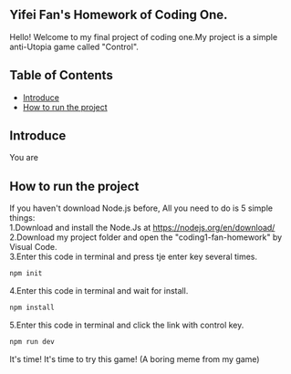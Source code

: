 ## Yifei Fan's Homework of Coding One.
Hello! Welcome to my final project of coding one.My project is a simple anti-Utopia game called "Control".  
## Table of Contents

- [Introduce](#introduce)
- [How to run the project](#how-to-run-the-project)

## Introduce
You are

## How to run the project
If you haven't download Node.js before, All you need to do is 5 simple things:  
1.Download and install the Node.Js at https://nodejs.org/en/download/  
2.Download my project folder and open the "coding1-fan-homework" by Visual Code.  
3.Enter this code in terminal and press tje enter key several times.
```sh
npm init
```
4.Enter this code in terminal and wait for install.
```sh
npm install
```
5.Enter this code in terminal and click the link with control key.
```sh
npm run dev
```
It's time! It's time to try this game! (A boring meme from my game)
